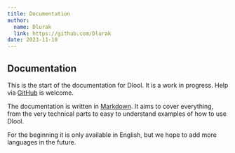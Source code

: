 ```yaml
---
title: Documentation
author:
  name: Dlurak
  link: https://github.com/Dlurak
date: 2023-11-10
---
```


## Documentation

This is the start of the documentation for Dlool. It is a work in progress. Help via [GitHub](https://github.com/Dlurak/dloolFrontend) is welcome.

The documentation is written in [Markdown](https://www.markdownguide.org/cheat-sheet/).
It aims to cover everything, from the very technical parts to easy to understand examples of how to use Dlool.

For the beginning it is only available in English, but we hope to add more languages in the future.
